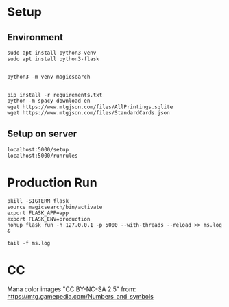
# Setup

## Environment

    sudo apt install python3-venv
    sudo apt install python3-flask


    python3 -m venv magicsearch


    pip install -r requirements.txt
    python -m spacy download en
    wget https://www.mtgjson.com/files/AllPrintings.sqlite
    wget https://www.mtgjson.com/files/StandardCards.json

## Setup on server

    localhost:5000/setup
    localhost:5000/runrules


# Production Run

    pkill -SIGTERM flask
    source magicsearch/bin/activate
    export FLASK_APP=app
    export FLASK_ENV=production
    nohup flask run -h 127.0.0.1 -p 5000 --with-threads --reload >> ms.log &

    tail -f ms.log

# CC

Mana color images "CC BY-NC-SA 2.5" from: https://mtg.gamepedia.com/Numbers_and_symbols
